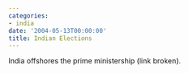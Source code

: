 ```yaml
---
categories:
- india
date: '2004-05-13T00:00:00'
title: Indian Elections
---
```



India offshores the prime ministership (link broken).
